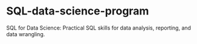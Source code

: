 # SQL-data-science-program
SQL for Data Science: Practical SQL skills for data analysis, reporting, and data wrangling.

